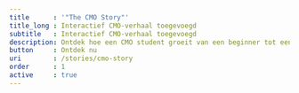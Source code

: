 ```yaml
---
title      : '"The CMO Story"'
title_long : Interactief CMO-verhaal toegevoegd
subtitle   : Interactief CMO-verhaal toegevoegd
description: Ontdek hoe een CMO student groeit van een beginner tot een ervaren professional.
button     : Ontdek nu
uri        : /stories/cmo-story
order      : 1
active     : true
---
```


